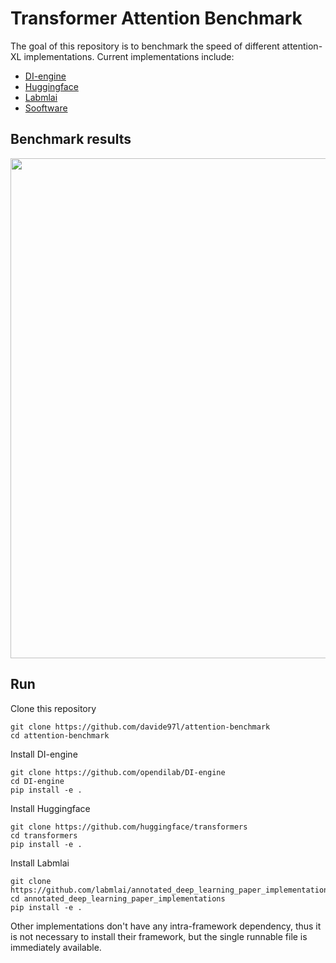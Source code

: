 # Transformer Attention Benchmark
 
The goal of this repository is to benchmark the speed of different attention-XL implementations. Current implementations include:
- [DI-engine](https://github.com/opendilab/DI-engine/blob/main/ding/torch_utils/network/gtrxl.py)
- [Huggingface](https://github.com/huggingface/transformers/blob/main/src/transformers/models/transfo_xl/modeling_transfo_xl.py)
- [Labmlai](https://github.com/labmlai/annotated_deep_learning_paper_implementations/blob/e75e53bb03bc3ab68ce61699c0fcf280d4cfb3d6/labml_nn/transformers/xl/__init__.py#L47)
- [Sooftware](https://github.com/sooftware/attentions/blob/master/attentions.py)

## Benchmark results

<p align="center">
    <img src="attention_xl/results.png" width=800>
</p>

## Run

Clone this repository
```
git clone https://github.com/davide97l/attention-benchmark
cd attention-benchmark
```
Install DI-engine
```
git clone https://github.com/opendilab/DI-engine
cd DI-engine
pip install -e .
```
Install Huggingface
```
git clone https://github.com/huggingface/transformers
cd transformers
pip install -e .
```
Install Labmlai
```
git clone https://github.com/labmlai/annotated_deep_learning_paper_implementations
cd annotated_deep_learning_paper_implementations
pip install -e .
```
Other implementations don't have any intra-framework dependency, thus it is not necessary to install their framework,
but the single runnable file is immediately available.
